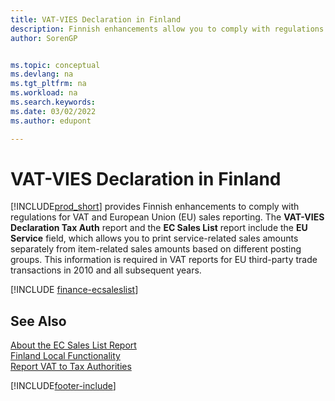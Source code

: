 ```yaml
---
title: VAT-VIES Declaration in Finland
description: Finnish enhancements allow you to comply with regulations for VAT and European Union (EU) sales reporting.
author: SorenGP


ms.topic: conceptual
ms.devlang: na
ms.tgt_pltfrm: na
ms.workload: na
ms.search.keywords:
ms.date: 03/02/2022
ms.author: edupont

---
```

# VAT-VIES Declaration in Finland

[!INCLUDE[prod_short](../../includes/prod_short.md)] provides Finnish enhancements to comply with regulations for VAT and European Union (EU) sales reporting. The **VAT-VIES Declaration Tax Auth** report and the **EC Sales List** report include the **EU Service** field, which allows you to print service-related sales amounts separately from item-related sales amounts based on different posting groups. This information is required in VAT reports for EU third-party trade transactions in 2010 and all subsequent years.  

[!INCLUDE [finance-ecsaleslist](../../includes/finance-ecsaleslist.md)]

## See Also

[About the EC Sales List Report](../../finance-how-report-vat.md#ecsaleslist)  
[Finland Local Functionality](finland-local-functionality.md)  
[Report VAT to Tax Authorities](../../finance-how-report-vat.md)


[!INCLUDE[footer-include](../../includes/footer-banner.md)]